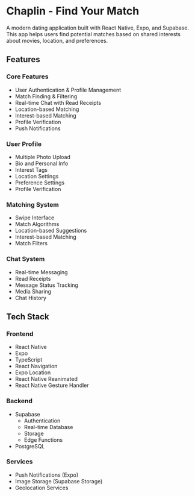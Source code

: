 # Chaplin - Find Your Match

A modern dating application built with React Native, Expo, and Supabase. This app helps users find potential matches based on shared interests about movies, location, and preferences.

## Features

### Core Features
- User Authentication & Profile Management
- Match Finding & Filtering
- Real-time Chat with Read Receipts
- Location-based Matching
- Interest-based Matching
- Profile Verification
- Push Notifications

### User Profile
- Multiple Photo Upload
- Bio and Personal Info
- Interest Tags
- Location Settings
- Preference Settings
- Profile Verification

### Matching System
- Swipe Interface
- Match Algorithms
- Location-based Suggestions
- Interest-based Matching
- Match Filters

### Chat System
- Real-time Messaging
- Read Receipts
- Message Status Tracking
- Media Sharing
- Chat History

## Tech Stack

### Frontend
- React Native
- Expo
- TypeScript
- React Navigation
- Expo Location
- React Native Reanimated
- React Native Gesture Handler

### Backend
- Supabase
  - Authentication
  - Real-time Database
  - Storage
  - Edge Functions
- PostgreSQL

### Services
- Push Notifications (Expo)
- Image Storage (Supabase Storage)
- Geolocation Services
